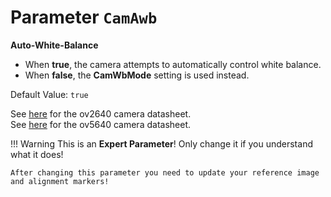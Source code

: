 # Parameter `CamAwb`

**Auto-White-Balance**
 
- When **true**, the camera attempts to automatically control white balance.
- When **false**, the **CamWbMode** setting is used instead.

Default Value: `true`

See [here](../datasheets/Camera.ov2640_ds_1.8_.pdf) for the ov2640 camera datasheet.<br>
See [here](../datasheets/OV5640_datasheet.pdf) for the ov5640 camera datasheet.

!!! Warning
    This is an **Expert Parameter**! Only change it if you understand what it does!

	After changing this parameter you need to update your reference image and alignment markers!
